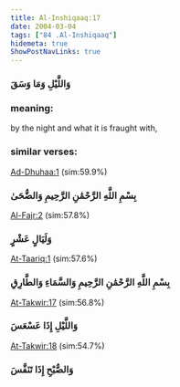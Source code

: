 ```yaml
---
title: Al-Inshiqaaq:17
date: 2004-03-04
tags: ["84 .Al-Inshiqaaq"]
hidemeta: true 
ShowPostNavLinks: true 
---
```

### وَاللَّيْلِ وَمَا وَسَقَ
### meaning: 
by the night and what it is fraught with,
### similar verses: 

[Ad-Dhuhaa:1](/93/1) (sim:59.9%)

### بِسْمِ اللَّهِ الرَّحْمَٰنِ الرَّحِيمِ وَالضُّحَىٰ

[Al-Fajr:2](/89/2) (sim:57.8%)

### وَلَيَالٍ عَشْرٍ

[At-Taariq:1](/86/1) (sim:57.6%)

### بِسْمِ اللَّهِ الرَّحْمَٰنِ الرَّحِيمِ وَالسَّمَاءِ وَالطَّارِقِ

[At-Takwir:17](/81/17) (sim:56.8%)

### وَاللَّيْلِ إِذَا عَسْعَسَ

[At-Takwir:18](/81/18) (sim:54.7%)

### وَالصُّبْحِ إِذَا تَنَفَّسَ

